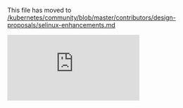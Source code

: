 This file has moved to [/kubernetes/community/blob/master/contributors/design-proposals/selinux-enhancements.md](https://github.com/kubernetes/community/blob/master/contributors/design-proposals/selinux-enhancements.md)


<!-- BEGIN MUNGE: GENERATED_ANALYTICS -->
[![Analytics](https://kubernetes-site.appspot.com/UA-36037335-10/GitHub/docs/proposals/selinux-enhancements.md?pixel)]()
<!-- END MUNGE: GENERATED_ANALYTICS -->
